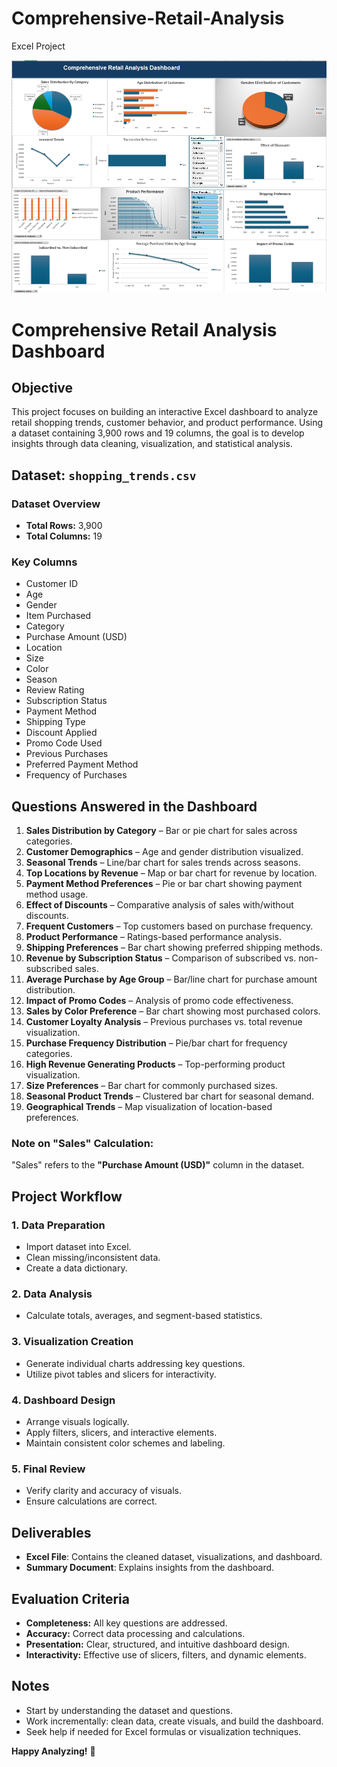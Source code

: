 # Comprehensive-Retail-Analysis
Excel Project

![Image alt](https://github.com/Nikhil414/Comprehensive-Retail-Analysis/blob/e71d6cf20ffc81628d7e4f64440a55eae20c18c4/Capture.PNG)


# Comprehensive Retail Analysis Dashboard

## Objective
This project focuses on building an interactive Excel dashboard to analyze retail shopping trends, customer behavior, and product performance. Using a dataset containing 3,900 rows and 19 columns, the goal is to develop insights through data cleaning, visualization, and statistical analysis.

## Dataset: `shopping_trends.csv`
### Dataset Overview
- **Total Rows:** 3,900
- **Total Columns:** 19

### Key Columns
- Customer ID
- Age
- Gender
- Item Purchased
- Category
- Purchase Amount (USD)
- Location
- Size
- Color
- Season
- Review Rating
- Subscription Status
- Payment Method
- Shipping Type
- Discount Applied
- Promo Code Used
- Previous Purchases
- Preferred Payment Method
- Frequency of Purchases

## Questions Answered in the Dashboard
1. **Sales Distribution by Category** – Bar or pie chart for sales across categories.
2. **Customer Demographics** – Age and gender distribution visualized.
3. **Seasonal Trends** – Line/bar chart for sales trends across seasons.
4. **Top Locations by Revenue** – Map or bar chart for revenue by location.
5. **Payment Method Preferences** – Pie or bar chart showing payment method usage.
6. **Effect of Discounts** – Comparative analysis of sales with/without discounts.
7. **Frequent Customers** – Top customers based on purchase frequency.
8. **Product Performance** – Ratings-based performance analysis.
9. **Shipping Preferences** – Bar chart showing preferred shipping methods.
10. **Revenue by Subscription Status** – Comparison of subscribed vs. non-subscribed sales.
11. **Average Purchase by Age Group** – Bar/line chart for purchase amount distribution.
12. **Impact of Promo Codes** – Analysis of promo code effectiveness.
13. **Sales by Color Preference** – Bar chart showing most purchased colors.
14. **Customer Loyalty Analysis** – Previous purchases vs. total revenue visualization.
15. **Purchase Frequency Distribution** – Pie/bar chart for frequency categories.
16. **High Revenue Generating Products** – Top-performing product visualization.
17. **Size Preferences** – Bar chart for commonly purchased sizes.
18. **Seasonal Product Trends** – Clustered bar chart for seasonal demand.
19. **Geographical Trends** – Map visualization of location-based preferences.

### Note on "Sales" Calculation:
"Sales" refers to the **"Purchase Amount (USD)"** column in the dataset.

## Project Workflow
### 1. **Data Preparation**
- Import dataset into Excel.
- Clean missing/inconsistent data.
- Create a data dictionary.

### 2. **Data Analysis**
- Calculate totals, averages, and segment-based statistics.

### 3. **Visualization Creation**
- Generate individual charts addressing key questions.
- Utilize pivot tables and slicers for interactivity.

### 4. **Dashboard Design**
- Arrange visuals logically.
- Apply filters, slicers, and interactive elements.
- Maintain consistent color schemes and labeling.

### 5. **Final Review**
- Verify clarity and accuracy of visuals.
- Ensure calculations are correct.

## Deliverables
- **Excel File**: Contains the cleaned dataset, visualizations, and dashboard.
- **Summary Document**: Explains insights from the dashboard.

## Evaluation Criteria
- **Completeness:** All key questions are addressed.
- **Accuracy:** Correct data processing and calculations.
- **Presentation:** Clear, structured, and intuitive dashboard design.
- **Interactivity:** Effective use of slicers, filters, and dynamic elements.

## Notes
- Start by understanding the dataset and questions.
- Work incrementally: clean data, create visuals, and build the dashboard.
- Seek help if needed for Excel formulas or visualization techniques.

**Happy Analyzing!** 🚀

